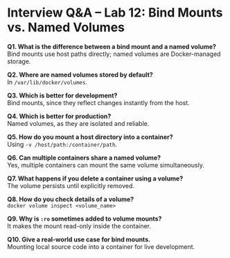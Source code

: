 # Interview Q&A – Lab 12: Bind Mounts vs. Named Volumes

**Q1. What is the difference between a bind mount and a named volume?**  
Bind mounts use host paths directly; named volumes are Docker-managed storage.

**Q2. Where are named volumes stored by default?**  
In `/var/lib/docker/volumes`.

**Q3. Which is better for development?**  
Bind mounts, since they reflect changes instantly from the host.

**Q4. Which is better for production?**  
Named volumes, as they are isolated and reliable.

**Q5. How do you mount a host directory into a container?**  
Using `-v /host/path:/container/path`.

**Q6. Can multiple containers share a named volume?**  
Yes, multiple containers can mount the same volume simultaneously.

**Q7. What happens if you delete a container using a volume?**  
The volume persists until explicitly removed.

**Q8. How do you check details of a volume?**  
`docker volume inspect <volume_name>`

**Q9. Why is `:ro` sometimes added to volume mounts?**  
It makes the mount read-only inside the container.

**Q10. Give a real-world use case for bind mounts.**  
Mounting local source code into a container for live development.

